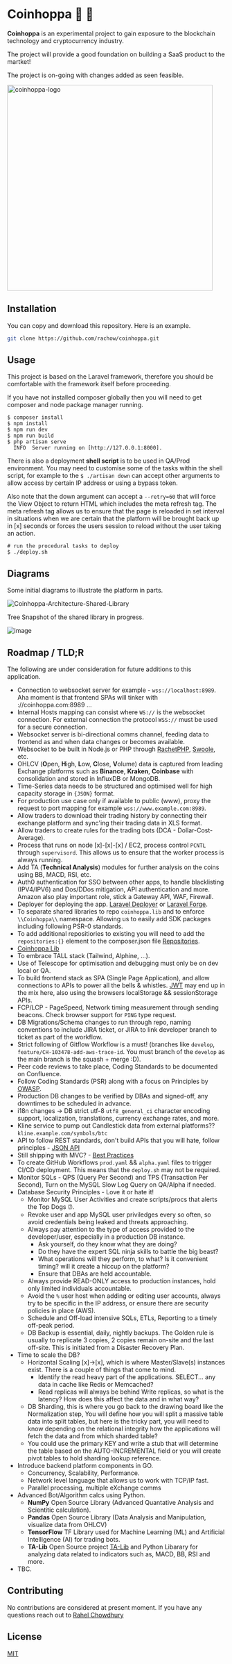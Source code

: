 # Coinhoppa 🤖 🚀 

**Coinhoppa** is an experimental project to gain exposure to the blockchain technology and cryptocurrency industry. 

The project will provide a good foundation on building a SaaS product to the martket! 

The project is on-going with changes added as seen feasible.

<img width="474" alt="coinhoppa-logo" src="https://github.com/rachow/coinhoppa/assets/12745192/cd2e02f9-554f-4d9f-bc50-d2de5e8bfd07">


## Installation

You can copy and download this repository. Here is an example.

```bash
git clone https://github.com/rachow/coinhoppa.git
```

## Usage
This project is based on the Laravel framework, therefore you should be comfortable with the framework itself before proceeding. 

If you have not installed composer globally then you will need to get composer and node package manager running.

```shell
$ composer install
$ npm install
$ npm run dev
$ npm run build
$ php artisan serve
  INFO  Server running on [http://127.0.0.1:8000].
```
There is also a deployment **shell script** is to be used in QA/Prod environment. You may need to customise some of the tasks within the shell script, for example to the `$ ./artisan down` can accept other arguments to allow access by certain IP address or using a bypass token.

Also note that the down argument can accept a `--retry=60` that will force the View Object to return HTML which includes the meta refresh tag. The meta refresh tag allows us to ensure that the page is reloaded in set interval in situations when we are certain that the platform will be brought back up in [x] seconds or forces the users session to reload without the user taking an action. 

```
# run the procedural tasks to deploy
$ ./deploy.sh
```

## Diagrams
Some initial diagrams to illustrate the platform in parts.

![Coinhoppa-Architecture-Shared-Library](https://github.com/rachow/coinhoppa/assets/12745192/20f3eef1-0580-4a4c-ab26-8b8c1febbe12)

Tree Snapshot of the shared library in progress.

![image](https://github.com/rachow/coinhoppa/assets/12745192/6d338d36-1288-4e1f-b8d0-8bfd4344e608)


## Roadmap / TLD;R

The following are under consideration for future additions to this application.

- Connection to websocket server for example - `wss://localhost:8989`. Aha moment is that frontend SPAs will tinker with ://coinhoppa.com:8989 ...
- Internal Hosts mapping can consist where `WS://` is the websocket connection. For external connection the protocol `WSS://` must be used for a secure connection.
- Websocket server is bi-directional comms channel, feeding data to frontend as and when data changes or becomes available.
- Websocket to be built in Node.js or PHP through [RachetPHP](http://socketo.me/), [Swoole](https://openswoole.com/), etc.
- OHLCV (**O**pen, **H**igh, **L**ow, **C**lose, **V**olume) data is captured from leading Exchange platforms such as **Binance**, **Kraken**, **Coinbase** with consolidation and stored in InfluxDB or MongoDB.
- Time-Series data needs to be structured and optimised well for high capacity storage in `{JSON}` format. 
- For production use case only if available to public (www), proxy the request to port mapping for example `wss://www.example.com:8989`.
- Allow traders to download their trading history by connecting their exchange platform and sync'ing their trading data in XLS format.
- Allow traders to create rules for the trading bots (DCA - Dollar-Cost-Average).
- Process that runs on node [x]-[x]-[x] / EC2, process control `PCNTL` through `supervisord`. This allows us to ensure that the worker process is always running.
- Add TA (**Technical Analysis**) modules for further analysis on the coins using BB, MACD, RSI, etc.
- Auth0 authentication for SSO between other apps, to handle blacklisting (IPV4/IPV6) and Dos/DDos mitigation, API authentication and more. Amazon also play important role, stick a Gateway API, WAF, Firewall.
- Deployer for deploying the app. [Laravel Deployer](https://deployer.org/docs/7.x/recipe/laravel) or [Laravel Forge](https://forge.laravel.com/).
- To separate shared libraries to repo `coinhoppa.lib` and to enforce `\\Coinhoppa\\` namespace. Allowing us to easily add SDK packages including following PSR-0 standards. 
- To add additional repositiories to existing you will need to add the `repositories:{}` element to the composer.json file [Repositories](https://getcomposer.org/doc/05-repositories.md).
- [Coinhoppa Lib](https://github.com/rachow/coinhoppa.lib/tree/develop)
- To embrace TALL stack (Tailwind, Alphine, ...).
- Use of Telescope for optimisation and debugging must only be on dev local or QA.
- To build frontend stack as SPA (Single Page Application), and allow connections to APIs to power all the bells & whistles. [JWT](https://jwt.io/) may end up in the mix here, also using the browsers localStorage && sessionStorage APIs.
- FCP/LCP - PageSpeed, Network timing measurement through sending beacons. Check browser support for `PING` type request.
- DB Migrations/Schema changes to run through repo, naming conventions to include JIRA ticket, or JIRA to link developer branch to ticket as part of the workflow.
- Strict following of Gitflow Workflow is a must! (branches like `develop`, `feature/CH-103478-add-aws-trace-id`. You must branch of the `develop` as the main branch is the squash + merge :D).
- Peer code reviews to take place, Coding Standards to be documented on Confluence.
- Follow Coding Standards (PSR) along with a focus on Principles by [OWASP](https://owasp.org/).
- Production DB changes to be verified by DBAs and signed-off, any downtimes to be scheduled in advance.
- i18n changes -> DB strict utf-8 `utf8_general_ci` character encoding support, localization, translations, currency exchange rates, and more.
- Kline service to pump out Candlestick data from external platforms?? `kline.example.com/symbols/btc`
- API to follow REST standards, don't build APIs that you will hate, follow principles - [JSON API](https://jsonapi.org/)
- Still shipping with MVC? - [Best Practices](https://github.com/alexeymezenin/laravel-best-practices)
- To create GitHub Workflows `prod.yaml` && `alpha.yaml` files to trigger CI/CD deployment. This means that the `deploy.sh` may not be required.
- Monitor SQLs - QPS (Query Per Second) and TPS (Transaction Per Second), Turn on the MySQL Slow Log Query on QA/Alpha if needed.
- Database Security Principles - Love it or hate it!
  - Monitor MySQL User Activities and create scripts/procs that alerts the Top Dogs ⏰.
  - Revoke user and app MySQL user priviledges every so often, so avoid credentials being leaked and threats approaching.
  - Always pay attention to the type of access provided to the developer/user, especially in a production DB instance.
    - Ask yourself, do they know what they are doing?
    - Do they have the expert SQL ninja skills to battle the big beast?
    - What operations will they perform, to what? Is it convenient timing? will it create a hiccup on the platform?
    - Ensure that DBAs are held accountable.
  - Always provide READ-ONLY access to production instances, hold only limited individuals accountable.
  - Avoid the `%` user host when adding or editing user accounts, always try to be specific in the IP address, or ensure there are security policies in place (AWS).
  - Schedule and Off-load intensive SQLs, ETLs, Reporting to a timely off-peak period.
  - DB Backup is essential, daily, nightly backups. The Golden rule is usually to replicate 3 copies, 2 copies remain on-site and the last off-site. This is initiated from a Disaster Recovery Plan.
- Time to scale the DB?
  - Horizontal Scaling [x]->[x], which is where Master/Slave(s) instances exist. There is a couple of things that come to mind.
    - Identify the read heavy part of the applications. SELECT... any data in cache like Redis or Memcached?
    - Read replicas will always be behind Write replicas, so what is the latency? How does this affect the data and in what way?
  - DB Sharding, this is where you go back to the drawing board like the Normalization step, You will define how you will split a massive table data into split tables, but here is the tricky part, you will need to know depending on the relational integrity how the applications will fetch the data and from which sharded table?
  - You could use the primary KEY and write a stub that will determine the table based on the AUTO-INCREMENTAL field or you will create pivot tables to hold sharding lookup reference.
- Introduce backend platform components in GO.
  - Concurrency, Scalability, Performance.
  - Network level language that allows us to work with TCP/IP fast.
  - Parallel processing, multiple eXchange comms 
- Advanced Bot/Algorithm calcs using Python.
    - **NumPy** Open Source Library (Advanced Quantative Analysis and Scientitic calculation).
    - **Pandas** Open Source Library (Data Analysis and Manipulation, visualize data from OHLCV)
    - **TensorFlow** TF Library used for Machine Learning (ML) and Artificial Intelligence (AI) for trading bots.
    - **TA-Lib** Open Source project [TA-Lib](https://ta-lib.org/) and Python Libarary for analyzing data related to indicators such as, MACD, BB, RSI and more. 
- TBC.

## Contributing

No contributions are considered at present moment. If you have any questions reach out to [Rahel Chowdhury](mailto:rahelahmed79@gmail.com)

## License

[MIT](https://choosealicense.com/licenses/mit/)
